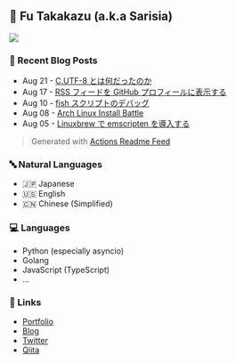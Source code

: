 ## :ramen: Fu Takakazu (a.k.a Sarisia)

[![](https://github-readme-stats.vercel.app/api?username=sarisia&count_private=true&show_icons=true&bg_color=30,e55d87,5fc3e4&title_color=ffffff&icon_color=ffffff&text_color=ffffff)](https://github.com/anuraghazra/github-readme-stats)

### :memo: Recent Blog Posts

<!-- feed start -->
- Aug 21 - [C.UTF-8 とは何だったのか](https://note.sarisia.cc/entry/what-is-c-utf8/)
- Aug 17 - [RSS フィードを GitHub プロフィールに表示する](https://note.sarisia.cc/entry/actions-readme-feed/)
- Aug 10 - [fish スクリプトのデバッグ](https://note.sarisia.cc/entry/debugging-fish-script/)
- Aug 08 - [Arch Linux Install Battle](https://note.sarisia.cc/entry/arch-linux-install-battle/)
- Aug 05 - [Linuxbrew で emscripten を導入する](https://note.sarisia.cc/entry/linuxbrew-emscripten/)
<!-- feed end -->

> Generated with [Actions Readme Feed](https://github.com/marketplace/actions/actions-readme-feed)

### :abc: Natural Languages

- :jp: Japanese
- :us: English
- :cn: Chinese (Simplified)

### :computer: Languages

- Python (especially asyncio)
- Golang
- JavaScript (TypeScript)
- ...

### :link: Links

- [Portfolio](https://sarisia.cc/)
- [Blog](https://note.sarisia.cc/)
- [Twitter](https://twitter.com/A1ces)
- [Qiita](https://qiita.com/sarisia)
